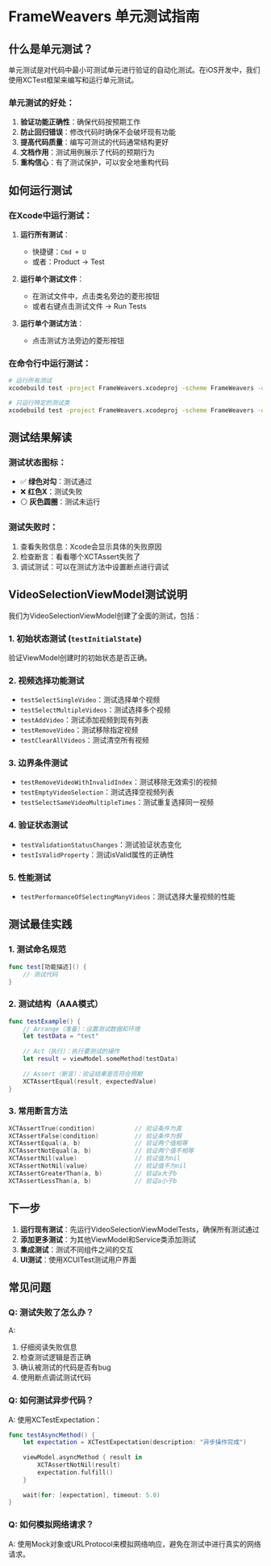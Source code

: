 # FrameWeavers 单元测试指南

## 什么是单元测试？

单元测试是对代码中最小可测试单元进行验证的自动化测试。在iOS开发中，我们使用XCTest框架来编写和运行单元测试。

### 单元测试的好处：

1. **验证功能正确性**：确保代码按预期工作
2. **防止回归错误**：修改代码时确保不会破坏现有功能
3. **提高代码质量**：编写可测试的代码通常结构更好
4. **文档作用**：测试用例展示了代码的预期行为
5. **重构信心**：有了测试保护，可以安全地重构代码

## 如何运行测试

### 在Xcode中运行测试：

1. **运行所有测试**：
   - 快捷键：`Cmd + U`
   - 或者：Product → Test

2. **运行单个测试文件**：
   - 在测试文件中，点击类名旁边的菱形按钮
   - 或者右键点击测试文件 → Run Tests

3. **运行单个测试方法**：
   - 点击测试方法旁边的菱形按钮

### 在命令行中运行测试：

```bash
# 运行所有测试
xcodebuild test -project FrameWeavers.xcodeproj -scheme FrameWeavers -destination 'platform=iOS Simulator,name=iPhone 16 Pro Max'

# 只运行特定的测试类
xcodebuild test -project FrameWeavers.xcodeproj -scheme FrameWeavers -destination 'platform=iOS Simulator,name=iPhone 16 Pro Max' -only-testing:FrameWeaversTests/VideoSelectionViewModelTests
```

## 测试结果解读

### 测试状态图标：
- ✅ **绿色对勾**：测试通过
- ❌ **红色X**：测试失败
- ⚪ **灰色圆圈**：测试未运行

### 测试失败时：
1. 查看失败信息：Xcode会显示具体的失败原因
2. 检查断言：看看哪个XCTAssert失败了
3. 调试测试：可以在测试方法中设置断点进行调试

## VideoSelectionViewModel测试说明

我们为VideoSelectionViewModel创建了全面的测试，包括：

### 1. 初始状态测试 (`testInitialState`)
验证ViewModel创建时的初始状态是否正确。

### 2. 视频选择功能测试
- `testSelectSingleVideo`：测试选择单个视频
- `testSelectMultipleVideos`：测试选择多个视频
- `testAddVideo`：测试添加视频到现有列表
- `testRemoveVideo`：测试移除指定视频
- `testClearAllVideos`：测试清空所有视频

### 3. 边界条件测试
- `testRemoveVideoWithInvalidIndex`：测试移除无效索引的视频
- `testEmptyVideoSelection`：测试选择空视频列表
- `testSelectSameVideoMultipleTimes`：测试重复选择同一视频

### 4. 验证状态测试
- `testValidationStatusChanges`：测试验证状态变化
- `testIsValidProperty`：测试isValid属性的正确性

### 5. 性能测试
- `testPerformanceOfSelectingManyVideos`：测试选择大量视频的性能

## 测试最佳实践

### 1. 测试命名规范
```swift
func test[功能描述]() {
    // 测试代码
}
```

### 2. 测试结构（AAA模式）
```swift
func testExample() {
    // Arrange（准备）：设置测试数据和环境
    let testData = "test"
    
    // Act（执行）：执行要测试的操作
    let result = viewModel.someMethod(testData)
    
    // Assert（断言）：验证结果是否符合预期
    XCTAssertEqual(result, expectedValue)
}
```

### 3. 常用断言方法
```swift
XCTAssertTrue(condition)           // 验证条件为真
XCTAssertFalse(condition)          // 验证条件为假
XCTAssertEqual(a, b)               // 验证两个值相等
XCTAssertNotEqual(a, b)            // 验证两个值不相等
XCTAssertNil(value)                // 验证值为nil
XCTAssertNotNil(value)             // 验证值不为nil
XCTAssertGreaterThan(a, b)         // 验证a大于b
XCTAssertLessThan(a, b)            // 验证a小于b
```

## 下一步

1. **运行现有测试**：先运行VideoSelectionViewModelTests，确保所有测试通过
2. **添加更多测试**：为其他ViewModel和Service类添加测试
3. **集成测试**：测试不同组件之间的交互
4. **UI测试**：使用XCUITest测试用户界面

## 常见问题

### Q: 测试失败了怎么办？
A: 
1. 仔细阅读失败信息
2. 检查测试逻辑是否正确
3. 确认被测试的代码是否有bug
4. 使用断点调试测试代码

### Q: 如何测试异步代码？
A: 使用XCTestExpectation：
```swift
func testAsyncMethod() {
    let expectation = XCTestExpectation(description: "异步操作完成")
    
    viewModel.asyncMethod { result in
        XCTAssertNotNil(result)
        expectation.fulfill()
    }
    
    wait(for: [expectation], timeout: 5.0)
}
```

### Q: 如何模拟网络请求？
A: 使用Mock对象或URLProtocol来模拟网络响应，避免在测试中进行真实的网络请求。
